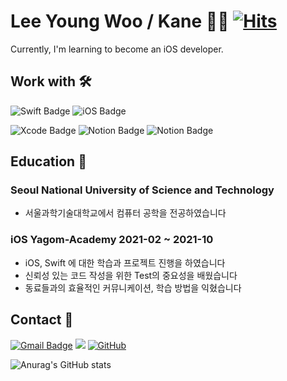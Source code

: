 # Lee Young Woo / Kane 🤚🏼 [![Hits](https://hits.seeyoufarm.com/api/count/incr/badge.svg?url=https%3A%2F%2Fgithub.com%2Fkane-young&count_bg=%2379C83D&title_bg=%23555555&icon=&icon_color=%23E7E7E7&title=hits&edge_flat=false)](https://hits.seeyoufarm.com)

Currently, I'm learning to become an iOS developer.


## Work with 🛠

![Swift Badge](https://img.shields.io/badge/Swift-FA7343?style=for-the-badge&logo=swift&logoColor=white)
![iOS Badge](https://img.shields.io/badge/iOS-000000?style=for-the-badge&logo=ios&logoColor=white)

![Xcode Badge](https://img.shields.io/badge/Xcode-007ACC?style=flat-square&logo=Xcode&logoColor=white)
![Notion Badge](https://img.shields.io/badge/Notion-000000?style=for-the-badge&logo=notion&logoColor=white)
![Notion Badge](https://camo.githubusercontent.com/07a900e25c698a33f7931654d7d929e1c0a030a3e0596549b21339cfaed20fe4/68747470733a2f2f696d672e736869656c64732e696f2f62616467652f4769742d4630353033323f7374796c653d666f722d7468652d6261646765266c6f676f436f6c6f723d7768697465266c6f676f3d676974)


## Education 📖

### Seoul National University of Science and Technology

- 서울과학기술대학교에서 컴퓨터 공학을 전공하였습니다

### iOS Yagom-Academy 2021-02 ~ 2021-10

- iOS, Swift 에 대한 학습과 프로젝트 진행을 하였습니다
- 신뢰성 있는 코드 작성을 위한 Test의 중요성을 배웠습니다
- 동료들과의 효율적인 커뮤니케이션, 학습 방법을 익혔습니다

## Contact 📮

 [![Gmail Badge](https://img.shields.io/badge/Gmail-d14836?style=flat-square&logo=Gmail&logoColor=white&link=mailto:lyw2100@gmail.com)](mailto:lyw2100@gmail.com) <a href="https://velog.io/@leeyoungwoozz" target="_blank"><img src="https://img.shields.io/badge/Velog-20c997?style=flat-square&logo=Vimeo&logoColor=white"/></a>
[![GitHub](https://img.shields.io/badge/GitHub-000000?style=for-the-badge&logoColor=white&logo=github)](https://github.com/kane-young/)

![Anurag's GitHub stats](https://github-readme-stats.vercel.app/api?username=kane-young&show_icons=true&theme=radical)

